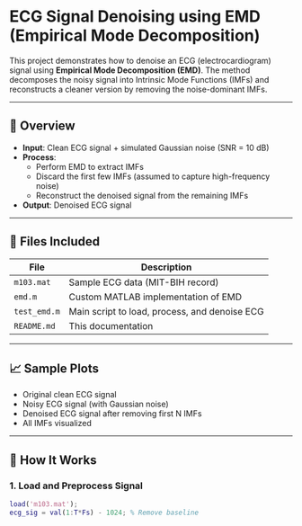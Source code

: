# ECG Signal Denoising using EMD (Empirical Mode Decomposition)

This project demonstrates how to denoise an ECG (electrocardiogram) signal using **Empirical Mode Decomposition (EMD)**. The method decomposes the noisy signal into Intrinsic Mode Functions (IMFs) and reconstructs a cleaner version by removing the noise-dominant IMFs.

---

## 📌 Overview

- **Input**: Clean ECG signal + simulated Gaussian noise (SNR = 10 dB)
- **Process**:
  - Perform EMD to extract IMFs
  - Discard the first few IMFs (assumed to capture high-frequency noise)
  - Reconstruct the denoised signal from the remaining IMFs
- **Output**: Denoised ECG signal

---

## 📁 Files Included

| File            | Description                                       |
|-----------------|---------------------------------------------------|
| `m103.mat`      | Sample ECG data (MIT-BIH record)                  |
| `emd.m`         | Custom MATLAB implementation of EMD              |
| `test_emd.m` | Main script to load, process, and denoise ECG     |
| `README.md`     | This documentation                                |

---

## 📈 Sample Plots

- Original clean ECG signal  
- Noisy ECG signal (with Gaussian noise)  
- Denoised ECG signal after removing first N IMFs  
- All IMFs visualized

---

## 🧪 How It Works

### 1. Load and Preprocess Signal
```matlab
load('m103.mat');
ecg_sig = val(1:T*Fs) - 1024; % Remove baseline
